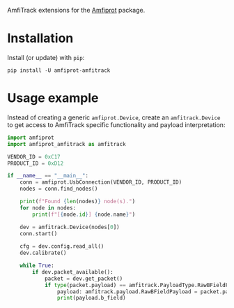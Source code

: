 AmfiTrack extensions for the [Amfiprot](https://pypi.org/project/amfiprot/) package.

# Installation
Install (or update) with `pip`:

```shell
pip install -U amfiprot-amfitrack
```

# Usage example
Instead of creating a generic `amfiprot.Device`, create an `amfitrack.Device` to get access to AmfiTrack specific functionality and payload interpretation:

```python
import amfiprot
import amfiprot_amfitrack as amfitrack

VENDOR_ID = 0xC17
PRODUCT_ID = 0xD12

if __name__ == "__main__":
    conn = amfiprot.UsbConnection(VENDOR_ID, PRODUCT_ID)
    nodes = conn.find_nodes()

    print(f"Found {len(nodes)} node(s).")
    for node in nodes:
        print(f"[{node.id}] {node.name}")

    dev = amfitrack.Device(nodes[0])
    conn.start()
    
    cfg = dev.config.read_all()
    dev.calibrate()

    while True:
        if dev.packet_available():
            packet = dev.get_packet()
            if type(packet.payload) == amfitrack.PayloadType.RawBFieldPayload:
                payload: amfitrack.payload.RawBFieldPayload = packet.payload
                print(payload.b_field)
```